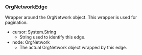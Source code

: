 ### OrgNetworkEdge
Wrapper around the OrgNetwork object. This wrapper is used for pagination.

- cursor: System.String
  - String used to identify this edge.
- node: OrgNetwork
  - The actual OrgNetwork object wrapped by this edge.
